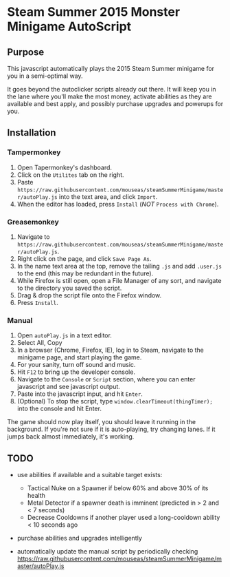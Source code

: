 # Steam Summer 2015 Monster Minigame AutoScript #

## Purpose ##

This javascript automatically plays the 2015 Steam Summer minigame for you in a semi-optimal way.

It goes beyond the autoclicker scripts already out there. It will keep you in the lane where you'll make the most money, activate abilities as they are available and best apply, and possibly purchase upgrades and
powerups for you.

## Installation ##

### Tampermonkey ###

1. Open Tapermonkey's dashboard.
2. Click on the `Utilites` tab on the right.
3. Paste `https://raw.githubusercontent.com/mouseas/steamSummerMinigame/master/autoPlay.js` into the text area, and click `Import`.
4. When the editor has loaded, press `Install` (*NOT* `Process with Chrome`).

### Greasemonkey ###

1. Navigate to `https://raw.githubusercontent.com/mouseas/steamSummerMinigame/master/autoPlay.js`.
2. Right click on the page, and click `Save Page As`.
3. In the name text area at the top, remove the tailing `.js` and add `.user.js` to the end (this may be redundant in the future).
4. While Firefox is still open, open a File Manager of any sort, and navigate to the directory you saved the script.
5. Drag & drop the script file onto the Firefox window.
6. Press `Install`.

### Manual ###

1. Open `autoPlay.js` in a text editor.
2. Select All, Copy
3. In a browser (Chrome, Firefox, IE), log in to Steam, navigate to the minigame page, and start playing the game.
4. For your sanity, turn off sound and music.
5. Hit `F12` to bring up the developer console.
6. Navigate to the `Console` or `Script` section, where you can enter javascript and see javascript output.
7. Paste into the javascript input, and hit `Enter`.
8. (Optional) To stop the script, type `window.clearTimeout(thingTimer);` into the console and hit Enter.

The game should now play itself, you should leave it running in the background. If you're not sure if it
is auto-playing, try changing lanes. If it jumps back almost immediately, it's working.

## TODO ##

- use abilities if available and a suitable target exists:
	 - Tactical Nuke on a Spawner if below 60% and above 30% of its health
	 - Metal Detector if a spawner death is imminent (predicted in > 2 and < 7 seconds)
	 - Decrease Cooldowns if another player used a long-cooldown ability < 10 seconds ago
	
- purchase abilities and upgrades intelligently
- automatically update the manual script by periodically checking https://raw.githubusercontent.com/mouseas/steamSummerMinigame/master/autoPlay.js
